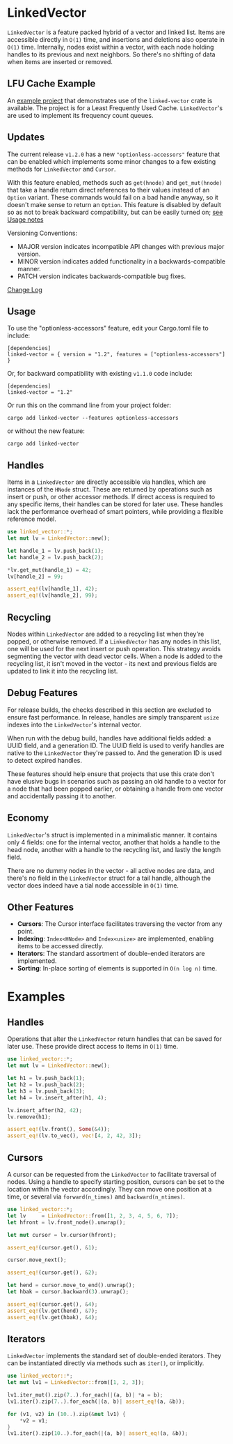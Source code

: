 # LinkedVector

`LinkedVector` is a feature packed hybrid of a vector and linked list. Items are
accessible directly in `O(1)` time, and insertions and deletions also operate in
`O(1)` time. Internally, nodes exist within a vector, with each node holding 
handles to its previous and next neighbors. So there's no shifting of data when 
items are inserted or removed.

## LFU Cache Example

An [example project](https://github.com/ttappr/lfu-cache.git) that demonstrates 
use of the `linked-vector` crate is available. The project is for a Least
Frequently Used Cache. `LinkedVector`'s are used to implement its frequency 
count queues.

## Updates

The current release `v1.2.0` has a new `"optionless-accessors"` feature that can 
be enabled which implements some minor changes to a few existing methods for 
`LinkedVector` and `Cursor`. 

With this feature enabled, methods such as `get(hnode)` and `get_mut(hnode)`
that take a handle return direct references to their values instead of an 
`Option` variant. These commands would fail on a bad handle anyway, so it 
doesn't make sense to return an `Option`. This feature is disabled by default 
so as not to break backward compatibility, but can be easily turned on; 
[see Usage notes](#usage)


Versioning Conventions:
- MAJOR version indicates incompatible API changes with previous major version.
- MINOR version indicates added functionality in a backwards-compatible manner.
- PATCH version indicates backwards-compatible bug fixes.

[Change Log](https://github.com/ttappr/linked-vector/blob/master/CHANGELOG.md)

## Usage

To use the "optionless-accessors" feature, edit your Cargo.toml file to include:

```rust, ignore
[dependencies]
linked-vector = { version = "1.2", features = ["optionless-accessors"] }
```

Or, for backward compatibility with existing `v1.1.0` code include:

```rust, ignore
[dependencies]
linked-vector = "1.2"
```

Or run this on the command line from your project folder:

```console, ignore
cargo add linked-vector --features optionless-accessors
```
or without the new feature:

```console, ignore
cargo add linked-vector
```

## Handles

Items in a `LinkedVector` are directly accessible via handles, which are 
instances of the `HNode` struct. These are returned by operations such as insert 
or push, or other accessor methods. If direct access is required to any specific 
items, their handles can be stored for later use. These handles lack the 
performance overhead of smart pointers, while providing a flexible reference 
model.

```rust
use linked_vector::*;
let mut lv = LinkedVector::new();

let handle_1 = lv.push_back(1);
let handle_2 = lv.push_back(2);

*lv.get_mut(handle_1) = 42;
lv[handle_2] = 99;

assert_eq!(lv[handle_1], 42);
assert_eq!(lv[handle_2], 99);

```
## Recycling

Nodes within `LinkedVector` are added to a recycling list when they're popped,
or otherwise removed. If a `LinkedVector` has any nodes in this list, one will 
be used for the next insert or push operation. This strategy avoids segmenting 
the vector with dead vector cells. When a node is added to the recycling list, 
it isn't moved in the vector - its next and previous fields are updated to link
it into the recycling list.

## Debug Features

For release builds, the checks described in this section are excluded to ensure 
fast performance. In release, handles are simply transparent `usize` indexes 
into the `LinkedVector`'s internal vector.

When run with the debug build, handles have additional fields added: a UUID 
field, and a generation ID. The UUID field is used to verify handles are native 
to the `LinkedVector` they're passed to. And the generation ID is used to detect
expired handles. 

These features should help ensure that projects that use this crate don't have 
elusive bugs in scenarios such as passing an old handle to a vector for a node 
that had been popped earlier, or obtaining a handle from one vector and 
accidentally passing it to another.

## Economy

`LinkedVector`'s struct is implemented in a minimalistic manner. It contains
only 4 fields: one for the internal vector, another that holds a handle to the
head node, another with a handle to the recycling list, and lastly the length
field. 

There are no dummy nodes in the vector - all active nodes are data, and there's
no field in the `LinkedVector` struct for a tail handle, although the vector
does indeed have a tial node accessible in `O(1)` time.

## Other Features

- **Cursors**:   The Cursor interface facilitates traversing the vector from any 
                 point.
- **Indexing**:  `Index<HNode>` and `Index<usize>` are implemented, enabling 
                 items to be accessed directly.
- **Iterators**: The standard assortment of double-ended iterators are 
                 implemented.
- **Sorting**:   In-place sorting of elements is supported in `O(n log n)` time.


# Examples
## Handles

Operations that alter the `LinkedVector` return handles that can be saved for
later use. These provide direct access to items in `O(1)` time.


```rust
use linked_vector::*;
let mut lv = LinkedVector::new();

let h1 = lv.push_back(1);
let h2 = lv.push_back(2);
let h3 = lv.push_back(3);
let h4 = lv.insert_after(h1, 4);

lv.insert_after(h2, 42);
lv.remove(h1);

assert_eq!(lv.front(), Some(&4));
assert_eq!(lv.to_vec(), vec![4, 2, 42, 3]);

```

## Cursors

A cursor can be requested from the `LinkedVector` to facilitate traversal of 
nodes. Using a handle to specify starting position, cursors can be set to the
location within the vector accordingly. They can move one position at a time, 
or several via `forward(n_times)` and `backward(n_ntimes)`.

```rust
use linked_vector::*;
let lv     = LinkedVector::from([1, 2, 3, 4, 5, 6, 7]);
let hfront = lv.front_node().unwrap();

let mut cursor = lv.cursor(hfront);

assert_eq!(cursor.get(), &1);

cursor.move_next();

assert_eq!(cursor.get(), &2);

let hend = cursor.move_to_end().unwrap();
let hbak = cursor.backward(3).unwrap();

assert_eq!(cursor.get(), &4);
assert_eq!(lv.get(hend), &7);
assert_eq!(lv.get(hbak), &4);
```
## Iterators

`LinkedVector` implements the standard set of double-ended iterators. They can
be instantiated directly via methods such as `iter()`, or implicitly.

```rust
use linked_vector::*;
let mut lv1 = LinkedVector::from([1, 2, 3]);

lv1.iter_mut().zip(7..).for_each(|(a, b)| *a = b);
lv1.iter().zip(7..).for_each(|(a, b)| assert_eq!(a, &b));

for (v1, v2) in (10..).zip(&mut lv1) {
    *v2 = v1;
}
lv1.iter().zip(10..).for_each(|(a, b)| assert_eq!(a, &b));
```
